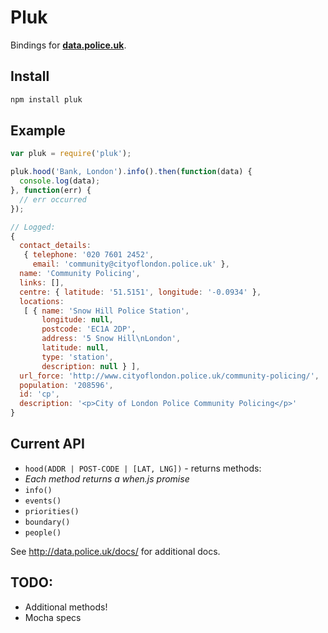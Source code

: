 Pluk
==

Bindings for **[data.police.uk](http://data.police.uk/docs/)**.

## Install

```bash
npm install pluk
```

## Example

```js
var pluk = require('pluk');

pluk.hood('Bank, London').info().then(function(data) {
  console.log(data);
}, function(err) {
  // err occurred
});
```

```js
// Logged:
{
  contact_details:
   { telephone: '020 7601 2452',
     email: 'community@cityoflondon.police.uk' },
  name: 'Community Policing',
  links: [],
  centre: { latitude: '51.5151', longitude: '-0.0934' },
  locations:
   [ { name: 'Snow Hill Police Station',
       longitude: null,
       postcode: 'EC1A 2DP',
       address: '5 Snow Hill\nLondon',
       latitude: null,
       type: 'station',
       description: null } ],
  url_force: 'http://www.cityoflondon.police.uk/community-policing/',
  population: '208596',
  id: 'cp',
  description: '<p>City of London Police Community Policing</p>'
}
```

## Current API

 * `hood(ADDR | POST-CODE | [LAT, LNG])` - returns methods:
  * *Each method returns a when.js promise*
  * `info()`
  * `events()`
  * `priorities()`
  * `boundary()`
  * `people()`

See http://data.police.uk/docs/ for additional docs.

## TODO:

 * Additional methods!
 * Mocha specs